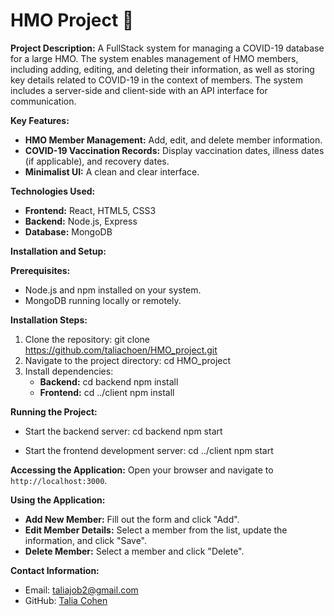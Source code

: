
# HMO Project 🏥

**Project Description:**
A FullStack system for managing a COVID-19 database for a large HMO. The system enables management of HMO members, including adding, editing, and deleting their information, as well as storing key details related to COVID-19 in the context of members. The system includes a server-side and client-side with an API interface for communication.

**Key Features:**
- **HMO Member Management:** Add, edit, and delete member information.
- **COVID-19 Vaccination Records:** Display vaccination dates, illness dates (if applicable), and recovery dates.
- **Minimalist UI:** A clean and clear interface.

**Technologies Used:**
- **Frontend:** React, HTML5, CSS3
- **Backend:** Node.js, Express
- **Database:** MongoDB

**Installation and Setup:**

**Prerequisites:**
- Node.js and npm installed on your system.
- MongoDB running locally or remotely.

**Installation Steps:**
1. Clone the repository:
   git clone https://github.com/taliachoen/HMO_project.git
2. Navigate to the project directory:
   cd HMO_project
3. Install dependencies:
   - **Backend:**
     cd backend
     npm install
   - **Frontend:**
     cd ../client
     npm install

**Running the Project:**
- Start the backend server:
  cd backend
  npm start

- Start the frontend development server:
  cd ../client
  npm start

**Accessing the Application:**
Open your browser and navigate to `http://localhost:3000`.

**Using the Application:**
- **Add New Member:** Fill out the form and click "Add".
- **Edit Member Details:** Select a member from the list, update the information, and click "Save".
- **Delete Member:** Select a member and click "Delete".

**Contact Information:**
- Email: taliajob2@gmail.com
- GitHub: [Talia Cohen](https://github.com/taliachoen)

